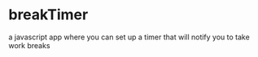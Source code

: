 # breakTimer
a javascript app where you can set up a timer that will notify you to take work breaks
